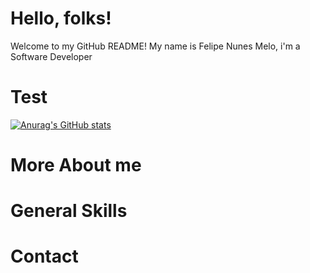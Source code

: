 # Hello, folks! 


Welcome to my GitHub README! My name is Felipe Nunes Melo, i'm a Software Developer

# Test
[![Anurag's GitHub stats](https://github-readme-stats.vercel.app/api?username=felipemelonunes09)](https://github.com/anuraghazra/github-readme-stats&show_icons=true&theme=radical)


# More About me

# General Skills

# Contact 

<!--
**felipemelonunes09/felipemelonunes09** is a ✨ _special_ ✨ repository because its `README.md` (this file) appears on your GitHub profile.

Here are some ideas to get you started:

- 🔭 I’m currently working on ...
- 🌱 I’m currently learning ...
- 👯 I’m looking to collaborate on ...
- 🤔 I’m looking for help with ...
- 💬 Ask me about ...
- 📫 How to reach me: ...
- 😄 Pronouns: ...
- ⚡ Fun fact: ...
-->
